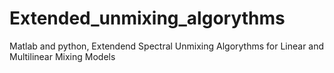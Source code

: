 # Extended_unmixing_algorythms
Matlab and python, Extendend Spectral Unmixing Algorythms for Linear and Multilinear Mixing Models 
